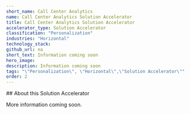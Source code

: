 ```yaml
---
short_name: Call Center Analytics
name: Call Center Analytics Solution Accelerator
title: Call Center Analytics Solution Accelerator
accelerator_type: Solution Accelerator
classification: "Personalization"
industries: "Horizontal"
technology_stack: 
github_url: na
short_text: Information coming soon
hero_image: 
description: Information coming soon
tags: "\"Personalization\", \"Horizontal\",\"Solution Accelerator\""
order: 2
---
```

​​## About this Solution Accelerator

More information coming soon.

